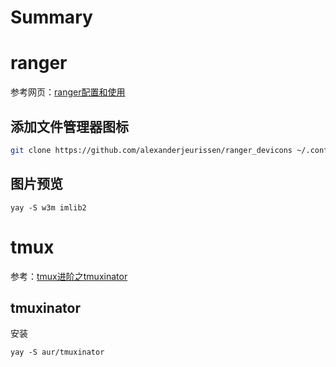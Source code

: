 # Summary

# ranger
参考网页：[ranger配置和使用](https://www.zssnp.top/2021/06/03/ranger/#%E6%B7%BB%E5%8A%A0%E6%96%87%E4%BB%B6%E7%AE%A1%E7%90%86%E5%99%A8%E5%9B%BE%E6%A0%87)

## 添加文件管理器图标
```bash
git clone https://github.com/alexanderjeurissen/ranger_devicons ~/.config/ranger/plugins/ranger_devicons
```
## 图片预览
```
yay -S w3m imlib2
```


# tmux
参考：[tmux进阶之tmuxinator](https://www.jianshu.com/p/49b70f705acf)
## tmuxinator
安装
```
yay -S aur/tmuxinator
```
